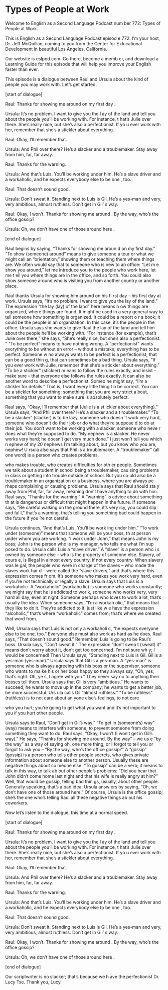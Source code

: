 # Types of People at Work

Welcome to English as a Second Language Podcast num ber 772: Types of People at Work.

This is English as a Second Language Podcast episod e 772.  I’m your host, Dr. Jeff McQuillan, coming to you from the Center for E ducational Development in beautiful Los Angeles, California.

Our website is eslpod.com.  Go there, become a memb er, and download a Learning Guide for this episode that will help you improve your English faster than ever.

This episode is a dialogue between Raul and Ursula about the kind of people you may work with.  Let’s get started.

[start of dialogue]

Raul:  Thanks for showing me around on my first day .

Ursula:  It’s no problem.  I want to give you the l ay of the land and tell you about the people you’ll be working with.  For instance, t hat’s Julie over there.  She’s really nice, but she’s also a perfectionist.  If yo u ever work with her, remember that she’s a stickler about everything.

Raul:  Okay, I’ll remember that.

Ursula:  And Phil over there?  He’s a slacker and a  troublemaker.  Stay away from him, far, far away.

Raul:  Thanks for the warning.

Ursula:  And that’s Luis.  You’ll be working under him.  He’s a slave driver and a workaholic, and he expects everybody else to be one , too.

Raul:  That doesn’t sound good.

Ursula:  Don’t sweat it.  Standing next to Luis is Gil.  He’s a yes-man and very, very ambitious, almost ruthless.  Don’t get in Gil’ s way.

Raul:  Okay, I won’t.  Thanks for showing me around .  By the way, who’s the office gossip?

 Ursula:  Oh, we don’t have one of those around here .

[end of dialogue]

Raul begins by saying, “Thanks for showing me aroun d on my first day.”  “To show (someone) around” means to give someone a tour  or what we might call an “orientation,” showing them or teaching them where things are.  We often would say that to someone who is new to an office: “Let m e show you around,” let me introduce you to the people who work here, let me t ell you where things are in the office, and so forth.  You could also show someone around who is visiting you from another country or another place.

Raul thanks Ursula for showing him around on his fi rst day – his first day at work. Ursula says, “It’s no problem.  I want to give you the lay of the land.”  The expression “the lay (lay) of the land” here means h ow things are organized, where things are found.  It might be used in a very  general way to tell someone how something is organized.  It could be a report o r a book; it could be the people in an organization.  In this case, it’s the people in the office.  Ursula says she wants to give Raul the lay of the land and tell  him about the people he’ll be working with.  “For instance (for example), that’s Julie over there,” she says, “She’s really nice, but she’s also a perfectionist. ”  “To be perfect” means to have nothing wrong.  A “perfectionist” wants everything to be without an error – without a mistake; everything has to be perfect.  Someone w ho always wants to be perfect is a perfectionist; that can be a good thin g, that can sometimes be a bad thing.  Ursula says, “If you ever work with Julie, remember that she’s a stickler about everything.”  “To be a stickler” (stickler) m eans to follow the rules exactly, and insist – make sure – that everyone else follows  the rules exactly.  It can also be another word to describe a perfectionist.  Someo ne might say, “I’m a stickler for details.”  That is, I want every little thing t o be correct.  You can be a stickler for something: something that you are very strict a bout, something that you want to make sure is absolutely perfect.

Raul says, “Okay, I’ll remember that (Julie is a st ickler about everything).”  Ursula says, “And Phil over there?  He’s a slacker and a t roublemaker.”  “To be a slacker” (slacker) is to be lazy, someone who doesn ’t work very hard, someone who doesn’t do their job or do what they’re suppose d to do at their job.  You don’t want to be working with a slacker, someone who neve r does what they’re supposed to do.  “My nephew is a slacker.  He never  works very hard; he doesn’t get very much done.”  I just won’t tell you which n ephew of my 20 nephews I’m talking about, but you know who you are, nephew!  U rsula also says that Phil is a troublemaker.  A “troublemaker” (all one word) is a  person who creates problems,

who makes trouble, who creates difficulties for oth er people.  Sometimes we talk about a student in school being a troublemaker, cau sing problems in class or getting into trouble outside of school.  But you co uld also be a troublemaker in an organization or a business, where you are always pe rhaps complaining or causing problems.  Ursula says that Raul should sta y away from Phil, far, far away, meaning don’t have anything to do with him.  Raul says, “Thanks for the warning.”  A “warning” is advice about something th at is dangerous or difficult that might happen in the future.  If someone says, “Be careful walking on the ground there, it’s very icy, you could slip and fal l,” that’s a warning, that’s telling you something bad could happen in the future if you ’re not careful.

Ursula continues, “And that’s Luis.  You’ll be work ing under him.”  “To work under (someone)” means that someone will be your boss, th at person under whom you are working.  “I work under John,” that means John is my boss; John is the person who is my manager, who tells me what I’m sup posed to do.  Ursula calls Luis a “slave driver.”  A “slave” is a person who i s owned by someone else – who is the property of someone else.  Slavery, of cours e, is illegal in almost every country, if not every country.  When slavery was le gal, the people who were in charge of the slaves – who made the slaves work har d – were called the “slave drivers,” and that’s where this expression comes fr om.  It’s someone who makes you work very hard, even if you’re not technically or legally a slave.  Ursula says that Luis is a workaholic.  A “workaholic” (workaho lic) is someone who works constantly; we might say that he is addicted to wor k, someone who works very, very hard all day, even at night.  Someone perhaps who loves to work a lot, that’s usually the idea.  When someone says, “I’m a workah olic,” that means that they like to do it.  They’re addicted to it, just like w e have the expression “alcoholic,” that’s where “workaholic” comes from; that’s where we created that word from.

Well, Ursula says that Luis is not only a workaholi c, “he expects everyone else to be one, too.”  Everyone else must also work as hard  as he does.  Raul says, “That doesn’t sound good.”  Remember, Luis is going  to be Raul’s boss.  Ursula says, “Don’t sweat it.”  The expression “don’t swea t (sweat) it” means don’t worry about it, don’t get too concerned.  I’m not sure wh y; I would be concerned!  Then Ursula says, “Standing next to Luis is Gil.  Gil is  a yes-man (yes-man).”  Ursula says that Gil is a yes-man.  A “yes-man” is someone  who is always agreeing with his boss or the supervisor, someone who wants to ma ke his or her boss happy so they always say, “Oh, yes, that’s right.  Oh, ye s, I agree with you.”  They never say no to anything their bosses tell them.  Ursula says that Gil is very “ambitious.”  He wants to succeed; he wants to move  up in the company; he wants to get a better job, be more successful.  Urs ula calls Gil “almost ruthless.” “To be ruthless” (ruthless) is to not care about an yone else’s feelings, to not care

who you hurt; you’re going to get what you want and  it’s not important to you if you hurt other people.

Ursula says to Raul, “Don’t get in Gil’s way.”  “To  get in (someone’s) way” (way) means to interfere with someone, to prevent someone  from doing something they want to do.  Raul says, “Okay, I won’t (I won’t get  in Gil’s way).”  He says, “Thanks for showing me around.  By the way” – we us e “by the way” as a way of saying oh, one more thing, or I forgot to tell you or forgot to ask you – “By the way, who’s the office gossip?”  A “gossip” (gossip)  is a person who tells other people secrets, who gives private information about  someone else to another person.  Usually these are negative things about so meone else.  “To gossip” can be a verb; it means to talk in this way, to talk ab out other people’s problems: “Did you hear that John didn’t come home last night and that his wife is really angry at him?”  Well, that would be gossip, telling bad thin gs, usually, about other people. Generally speaking, that’s a bad idea.  Ursula answ ers by saying, “Oh, we don’t have one of those around here.”  Of course, Ursula is the office gossip; she’s the one who’s telling Raul all these negative things ab out his coworkers.

Now let’s listen to the dialogue, this time at a normal speed.

[start of dialogue]

Raul:  Thanks for showing me around on my first day .

Ursula:  It’s no problem.  I want to give you the l ay of the land and tell you about the people you’ll be working with.  For instance, t hat’s Julie over there.  She’s really nice, but she’s also a perfectionist.  If yo u ever work with her, remember that she’s a stickler about everything.

Raul:  Okay, I’ll remember that.

Ursula:  And Phil over there?  He’s a slacker and a  troublemaker.  Stay away from him, far, far away.

Raul:  Thanks for the warning.

Ursula:  And that’s Luis.  You’ll be working under him.  He’s a slave driver and a workaholic, and he expects everybody else to be one , too.

Raul:  That doesn’t sound good.

Ursula:  Don’t sweat it.  Standing next to Luis is Gil.  He’s a yes-man and very, very ambitious, almost ruthless.  Don’t get in Gil’ s way.

Raul:  Okay, I won’t.  Thanks for showing me around .  By the way, who’s the office gossip?

Ursula:  Oh, we don’t have one of those around here .

[end of dialogue]

Our scriptwriter is no slacker; that’s because we h ave the perfectionist Dr. Lucy Tse.  Thank you, Lucy.





